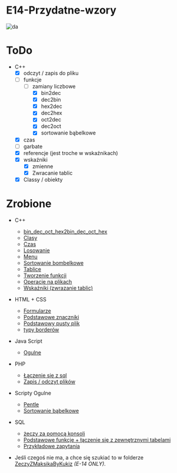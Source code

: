 # E14-Przydatne-wzory
![da]()
# ToDo
* C++
    * [x] odczyt / zapis do pliku
    * [ ] funkcje
        * [ ] zamiany liczbowe
            * [x] bin2dec
            * [x] dec2bin
            * [x] hex2dec
            * [x] dec2hex
            * [x] oct2dec
            * [x] dec2oct
            * [x] sortowanie bąbelkowe
    * [x] czas
    * [ ] garbate
    * [x] referencje (jest troche w wskaźnikach)
    * [x] wskaźniki
        * [x] zmienne
        * [x] Zwracanie tablic
    * [x] Classy / obiekty

# Zrobione
* C++
    * [bin_dec_oct_hex2bin_dec_oct_hex](C++/funkcje/bin_dec_oct_hex2bin_dec_oct_hex.md)
    * [Clasy](C++/clasy.cpp)
    * [Czas](C++/czas.cpp)
    * [Losowanie](C++/Losowanie-liczb.md)
    * [Menu](C++/Menu.md)
    * [Sortowanie bombelkowe](C++/sortowanie.cpp)
    * [Tablice](C++/Tablice.md)
    * [Tworzenie funkcji](C++/Tworzenie-funkcji.md)
    * [Operacje na plikach](C++/pliki/pliki.md)
    * [Wskaźniki (zwrazanie tablic)](C++/wsk.md)

* HTML + CSS
    * [Formularze](HTML/formularze.html)
    * [Podstawowe znaczniki](HTML/podstawowe-znaczniki.html)
    * [Podstawowy pusty plik](HTML/podstawowy-pusty-plik.html)
    * [typy borderów](HTML/border-css.html)

* Java Script
    * [Ogulne](JavaScript/ogolne.md)

* PHP
    * [Łączenie się z sql](PHP/polaczZSql.php)
    * [Zapis / odczyt plików](PHP/ZapisDoPliu.php)

* Scripty Ogulne
    * [Pentle](ScriptyOgulne/pentle.php)
    * [Sortowanie bąbelkowe](ScriptyOgulne/sortowanieBabelkowe.php)

* SQL
    * [żeczy za pomocą konsoli](SQL/Jak-robić-wszystko-z-konsoli.md)
    * [Podstawowe funkcje + łączenie się z zewnętrznymi tabelami](SQL/Funkcje.md)
    * [Przykładowe zapytania](SQL/przykładowe-zapytania.sql)

* Jeśli czegoś nie ma, a chce się szukiać to w folderze [ZeczyZMaksikaByKukiz](ZeczyZMaksikaByKukiz) _(E-14 ONLY)_.